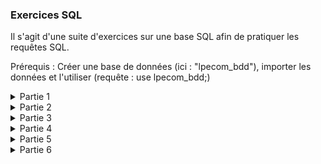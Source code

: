 ### Exercices SQL
Il s'agit d'une suite d'exercices sur une base SQL afin de pratiquer les requêtes SQL.

Prérequis : Créer une base de données (ici : "lpecom_bdd"), importer les données et l'utiliser (requête : use lpecom_bdd;)

<details>
  <summary>
    Partie 1
  </summary>
  
## Exercice 1
_Quelle requête utiliser pour afficher l'ensemble des enregistrements de la table lpecom_livres ?_

- Requêtes à saisir :

```
select * from lpecom_livres;
```

- Resultat :

| id_livre | titre                        | isbn_10    | auteur                  | prix |
|----------|------------------------------|------------|-------------------------|------|
|        1 | Forteresse digitale          | 2709626306 | Dan Brown               | 20.5 |
|        2 | La jeune fille et la nuit     | 2253237620 | Guillaume Musso         | 21.9 |
|        3 | T'choupi se brosse les dents | 2092589547 | Thierry Courtin         |  5.7 |
|        4 | La Dernière Chasse           | 2226439412 | Jean-Christophe Grangé  | 22.9 |
|        5 | Le Signal                    | 2226319484 | Maxime Chattam          | 23.9 |

<br>



## Exercice 2
_Quelle requête utiliser pour sélectionner uniquement les livres qui ont un prix strictement supérieur à
20 dans la table lpecom_livres ?_

- Requêtes à saisir :
```
select * from lpecom_livres
where prix > 20;
```

- Resultat :

| id_livre | titre                      | isbn_10    | auteur                  | prix |
|----------|----------------------------|------------|-------------------------|------|
|        1 | Forteresse digitale        | 2709626306 | Dan Brown               | 20.5 |
|        2 | La jeune fille et la nuit   | 2253237620 | Guillaume Musso         | 21.9 |
|        4 | La Dernière Chasse         | 2226439412 | Jean-Christophe Grangé  | 22.9 |
|        5 | Le Signal                  | 2226319484 | Maxime Chattam          | 23.9 |


<br>

## Exercice 3
_Quelle requête utiliser pour trier les enregistrements de la table lpecom_livres du prix le plus élevé
au prix le plus bas ?_

- Requête à saisir :
```
select * from lpecom_livres
order by prix desc;
```

- Resultat :

| id_livre | titre                        | isbn_10    | auteur                  | prix |
|----------|------------------------------|------------|-------------------------|------|
|        5 | Le Signal                    | 2226319484 | Maxime Chattam          | 23.9 |
|        4 | La Dernière Chasse           | 2226439412 | Jean-Christophe Grangé  | 22.9 |
|        2 | La jeune fille et la nuit     | 2253237620 | Guillaume Musso         | 21.9 |
|        1 | Forteresse digitale          | 2709626306 | Dan Brown               | 20.5 |
|        3 | T'choupi se brosse les dents | 2092589547 | Thierry Courtin         |  5.7 |

<br>

## Exercice 4
_Quelle requête utiliser pour récupérer le prix du livre le plus élevé de la table lpecom_livres ?_

- Requête à saisir :
```
select max(prix) from lpecom_livres;
```

- Resultat :

| max(prix) |
|-----------|
|      23.9 |

<br>

## Exercice 5
_Quelle requête utiliser pour récupérer les livres de la table lpecom_livres qui ont un prix compris
entre 20 et 22 ?_

- Requête à saisir :
```
select * from lpecom_livres
where prix between 20 and 22;
```

- Resultat :

| id_livre | titre                      | isbn_10    | auteur          | prix |
|----------|----------------------------|------------|-----------------|------|
|        1 | Forteresse digitale        | 2709626306 | Dan Brown       | 20.5 |
|        2 | La jeune fille et la nuit   | 2253237620 | Guillaume Musso | 21.9 |


<br>

## Exercice 6
_Quelle requête utiliser pour récupérer tous les livres de la table lpecom_livres à l'exception de celui
portant la valeur pour la colonne isbn_10 : 2092589547 ?_

- Requête à saisir :
```
select * from lpecom_livres
where not isbn_10 = 2092589547;
```

- Resultat :

| id_livre | titre                      | isbn_10    | auteur                  | prix |
|----------|----------------------------|------------|-------------------------|------|
|        1 | Forteresse digitale        | 2709626306 | Dan Brown               | 20.5 |
|        2 | La jeune fille et la nuit   | 2253237620 | Guillaume Musso         | 21.9 |
|        4 | La Dernière Chasse         | 2226439412 | Jean-Christophe Grangé  | 22.9 |
|        5 | Le Signal                  | 2226319484 | Maxime Chattam          | 23.9 |

<br>

## Exercice 7
_Quelle requête utiliser pour récupérer le prix du livre le moins élevé de la table lpecom_livres en
renommant la colonne dans les résultats par minus ?_

- Requête à saisir :
```
select min(prix) as minus from lpecom_livres;
```

- Resultat :

| minus |
|-------|
|   5.7 |

<br>

## Exercice 8
_Quelle requête utiliser pour sélectionner uniquement les 3 premiers résultats sans le tout premier de
la table lpecom_livres ?_

- Requête à saisir :
```
select * from lpecom_livres limit 3 offset 1;
```

- Resultat :

| id_livre | titre                        | isbn_10    | auteur                  | prix |
|----------|------------------------------|------------|-------------------------|------|
|        2 | La jeune fille et la nuit     | 2253237620 | Guillaume Musso         | 21.9 |
|        3 | T'choupi se brosse les dents | 2092589547 | Thierry Courtin         |  5.7 |
|        4 | La Dernière Chasse           | 2226439412 | Jean-Christophe Grangé  | 22.9 |

<br>
</details>

<details>
<summary>
  Partie 2
</summary>

## Exercice 1
_Quelle requête utiliser pour afficher l'id des étudiants qui ont participé à au moins un examen ?_

- Requête à saisir :
```
select distinct id_etudiant from lpecom_examens;
```

- Resultat :

| id_etudiant |
|-------------|
|          30 |
|          33 |
|          34 |
|          31 |
|          32 |
|          36 |

<br>

## Exercice 2
_Quelle requête utiliser pour compter le nombre d'étudiants qui ont participé à au moins un examen ?_

- Requête à saisir :
```
select count(distinct id_etudiant) from lpecom_examens;
```

- Resultat :

| count(distinct id_etudiant) |
|-----------------------------|
|                           6 |

<br>

## Exercice 3
_Quelle requête utiliser pour calculer la moyenne de l'examen portant l'id : 45 ?_

- Requête à saisir :
```
select avg(note) from lpecom_examens
where id_examen = 45;
```

- Resultat :

| avg(note) |
|-----------|
|     12.25 |

<br>

## Exercice 4
_Quelle requête utiliser pour récupérer la meilleure note de l'examen portant l'id : 87 ?_

- Requête à saisir :
```
select max(note) from lpecom_examens
where id_examen = 87;
```

- Resultat :

| max(note) |
|-----------|
|        14 |

<br>

## Exercice 5
_Quelle requête utiliser pour afficher l'id des étudiants qui ont eu plus de 11 à l'examen 45 ou plus de
12 à l'examen 87 ?_

- Requête à saisir :
```
select id_etudiant from lpecom_examens
where id_examen = 45 and note > 11
or (id_examen = 87 and note > 12);
```

- Resultat :

| id_etudiant |
|-------------|
|          33 |
|          31 |
|          31 |
|          36 |
|          34 |

<br>

## Exercice 6
_Quelle requête utiliser pour afficher tous les enregistrements de la table lpecom_examens avec en
plus, si c'est possible, le prénom et le nom de l'étudiant ?_

- Requête à saisir :
```
select lpecom_examens.id, lpecom_examens.id_examen, lpecom_examens.id_etudiant, lpecom_examens.matiere, lpecom_examens.note,
lpecom_etudiants.prenom, lpecom_etudiants.nom from lpecom_examens
left join lpecom_etudiants on lpecom_examens.id_etudiant = lpecom_etudiants.id_etudiant;
```

- Resultat :

| id  | id_examen | id_etudiant | matiere             | note | prenom   | nom      |
|-----|-----------|-------------|---------------------|------|----------|----------|
| 788 |        45 |          30 | Histoire-Geographie | 10.5 | Joseph   | Biblo    |
| 789 |        87 |          33 | Mathématiques       |   14 | Ted      | Bundy    |
| 790 |        87 |          34 | Mathématiques       |    4 | Caroline | Martinez |
| 791 |        45 |          31 | Histoire-Geographie | 15.5 | Paul     | Bismuth  |
| 792 |        45 |          32 | Histoire-Geographie |    8 | Jean     | Michel   |
| 793 |        87 |          31 | Mathématiques       |   14 | Paul     | Bismuth  |
| 794 |        45 |          33 | Histoire-Geographie |  9.5 | Ted      | Bundy    |
| 795 |        45 |          36 | Histoire-Geographie |   13 | NULL     | NULL     |
| 796 |        45 |          34 | Histoire-Geographie |   17 | Caroline | Martinez |
| 797 |        87 |          30 | Mathématiques       |  7.5 | Joseph   | Biblo    |


<br>

## Exercice 7
_Quelle requête utiliser pour afficher les enregistrements de la table lpecom_examens avec le
prénom et le nom de l'étudiant, uniquement quand les étudiants sont présents dans la table
lpecom_etudiants ?_

- Requête à saisir :

```
select lpecom_examens.id, lpecom_examens.id_examen, lpecom_examens.id_etudiant, lpecom_examens.matiere, lpecom_examens.note,
lpecom_etudiants.prenom, lpecom_etudiants.nom from lpecom_examens
inner join lpecom_etudiants on lpecom_examens.id_etudiant = lpecom_etudiants.id_etudiant;
```

- Resultat :


| id  | id_examen | id_etudiant | matiere             | note | prenom   | nom      |
|-----|-----------|-------------|---------------------|------|----------|----------|
| 788 |        45 |          30 | Histoire-Geographie | 10.5 | Joseph   | Biblo    |
| 789 |        87 |          33 | Mathématiques       |   14 | Ted      | Bundy    |
| 790 |        87 |          34 | Mathématiques       |    4 | Caroline | Martinez |
| 791 |        45 |          31 | Histoire-Geographie | 15.5 | Paul     | Bismuth  |
| 792 |        45 |          32 | Histoire-Geographie |    8 | Jean     | Michel   |
| 793 |        87 |          31 | Mathématiques       |   14 | Paul     | Bismuth  |
| 794 |        45 |          33 | Histoire-Geographie |  9.5 | Ted      | Bundy    |
| 796 |        45 |          34 | Histoire-Geographie |   17 | Caroline | Martinez |
| 797 |        87 |          30 | Mathématiques       |  7.5 | Joseph   | Biblo    |

<br>

## Exercice 8
_Quelle requête utiliser pour afficher uniquement le nom et le prénom de l'étudiant avec l'id : 30 avec
la moyenne de ses deux examens dans une colonne moyenne ?_

- Requête à saisir :
```
select lpecom_etudiants.nom, lpecom_etudiants.prenom, avg(lpecom_examens.note) as moyenne from lpecom_etudiants
inner join lpecom_examens on lpecom_etudiants.id_etudiant = lpecom_examens.id_etudiant
where lpecom_etudiants.id_etudiant = 30;
```

- Resultat :

| nom   | prenom | moyenne |
|-------|--------|---------|
| Biblo | Joseph |       9 |

<br>

## Exercice 9
_Quelle requête utiliser pour afficher les 3 meilleurs examens, du meilleur au moins bon, avec le
prénom et le nom de l'étudiant associé ?_

- Requête à saisir :
```
select lpecom_examens.id, lpecom_examens.id_examen, lpecom_examens.id_etudiant, lpecom_examens.matiere, lpecom_examens.note,
lpecom_etudiants.prenom, lpecom_etudiants.nom from lpecom_examens
inner join lpecom_etudiants on lpecom_examens.id_etudiant = lpecom_etudiants.id_etudiant
order by lpecom_examens.note desc
limit 3;
```

- Resultat :

| id  | id_examen | id_etudiant | matiere             | note | prenom   | nom      |
|-----|-----------|-------------|---------------------|------|----------|----------|
| 796 |        45 |          34 | Histoire-Geographie |   17 | Caroline | Martinez |
| 791 |        45 |          31 | Histoire-Geographie | 15.5 | Paul     | Bismuth  |
| 793 |        87 |          31 | Mathématiques       |   14 | Paul     | Bismuth  |

<br>
</details>

<details>
  <summary>
  Partie 3
  </summary>
  


## Exercice 1
_Quel est le résultat de la requête ci-dessous ?_

```
SELECT id, prenom, nom
FROM lpecom_realisateurs
WHERE nation = "us"
AND sexe = 1;
```

Cette requête affiche l'id, le prénom et le nom des réalisatrices originaires des US.

- Resultat :

| id | prenom | nom     |
|----|--------|---------|
| 47 | Patty  | Jenkins |

<br>

## Exercice 2
_Quel est le résultat de la requête ci-dessous ?_

```
SELECT *
FROM lpecom_realisateurs
WHERE sexe = "0"
ORDER BY nom DESC
LIMIT 1;
```

Cette requête affiche toutes les données des réalisateurs masculins rangés par ordre anti-alphabetique en ne prenant que la première valeur (soit le premier nom dans l'ordre anti-alphabetique)

- Resultat :


| id | nom   | prenom | sexe | nation |
|----|-------|--------|------|--------|
| 16 | Scott | Ridley |    0 | uk     |

<br>

## Exercice 3
_Quel est le résultat de la requête ci-dessous ?_

```
SELECT f.id, f.nom AS film, r.prenom, r.nom
FROM lpecom_films f
INNER JOIN lpecom_realisateurs r ON f.id_realisateur = r.id
ORDER BY f.id ASC;
```

Cette requête affiche l'id et le nom du film, ainsi que le nom et le prénom du réalisateur, rangés par ordre croissant par rapport à l'id, s'il a un réalisateur renseigné.

- Resultat :

| id  | film                | prenom | nom       |
|-----|---------------------|--------|-----------|
| 121 | Requiem for a Dream | Darren | Aronofsky |
| 546 | Gladiator           | Ridley | Scott     |
| 775 | Blade Runner        | Ridley | Scott     |
| 984 | Seul sur Mars       | Ridley | Scott     |
| 986 | Black Swan          | Darren | Aronofsky |
| 987 | Wonder Woman        | Patty  | Jenkins   |

<br>

## Exercice 4
_Quel est le résultat de la requête ci-dessous ?_

```
SELECT f.id, f.nom AS film, r.prenom, r.nom
FROM lpecom_films f
LEFT JOIN lpecom_realisateurs r ON f.id_realisateur = r.id
ORDER BY f.id ASC;
```

Cette requête affiche l'id et le nom du film, ainsi que le nom et le prénom du réalisateur, rangés par ordre croissant par rapport à l'id, même s'il n'y a pas de réalisateur renseigné.

- Resultat :

| id  | film                | prenom | nom       |
|-----|---------------------|--------|-----------|
| 121 | Requiem for a Dream | Darren | Aronofsky |
| 546 | Gladiator           | Ridley | Scott     |
| 666 | Fight Club          | NULL   | NULL      |
| 775 | Blade Runner        | Ridley | Scott     |
| 984 | Seul sur Mars       | Ridley | Scott     |
| 986 | Black Swan          | Darren | Aronofsky |
| 987 | Wonder Woman        | Patty  | Jenkins   |
| 988 | The Tomorrow Man    | NULL   | NULL      |

<br>

## Exercice 5
_Quel est le résultat de la requête ci-dessous ?_

```
SELECT f.id, f.nom, fn.note
FROM lpecom_films f
LEFT JOIN lpecom_films_notes fn ON f.id = fn.id_film
ORDER BY f.id ASC;
```

Cette requête affiche l'id, le nom, et la note des films, rangés par ordre croissant d'id, même si le film ne possède pas de note.

- Resultat :

| id  | nom                 | note |
|-----|---------------------|------|
| 121 | Requiem for a Dream |    1 |
| 546 | Gladiator           |  4.5 |
| 546 | Gladiator           |  2.5 |
| 666 | Fight Club          |  4.2 |
| 775 | Blade Runner        |    5 |
| 984 | Seul sur Mars       |  3.5 |
| 986 | Black Swan          |  4.3 |
| 986 | Black Swan          |    3 |
| 987 | Wonder Woman        |  3.1 |
| 988 | The Tomorrow Man    | NULL |

<br>

## Exercice 6
_Quel est le résultat de la requête ci-dessous ?_

```
SELECT f.nom, r.prenom AS realisateur_prenom, r.nom AS realisateur_nom, AVG(fn.note) AS
moyenne_note
FROM lpecom_films f
INNER JOIN lpecom_realisateurs r ON f.id_realisateur = r.id
INNER JOIN lpecom_films_notes fn ON f.id = fn.id_film
WHERE f.id = 546;
```

Cette requête affiche le nom des film, les nom et prénom du réalisateur, et la note moyenne du film dont l'id = 546.

- Resultat :

| nom       | realisateur_prenom | realisateur_nom | ASmoyenne_note |
|-----------|--------------------|-----------------|----------------|
| Gladiator | Ridley             | Scott           |            3.5 |

<br>

## Exercice 7
_Quel est le résultat de la requête ci-dessous ?_

```
SELECT r.nation, AVG(fn.note) AS moyenne_note
FROM lpecom_films f
INNER JOIN lpecom_realisateurs r ON f.id_realisateur = r.id
INNER JOIN lpecom_films_notes fn ON f.id = fn.id_film
WHERE r.nation = 'us';
```

Cette requête affiche la nationnalité des réalisateurs et la moyenne des notes des films issus de réalisateurs d'origine US.

- Resultat :

| nation | moyenne_note      |
|--------|-------------------|
| us     | 2.850000023841858 |

<br>

## Exercice 8
_Quel est le résultat de la requête ci-dessous ?_

```
SELECT r.nation, MAX(fn.note) AS max_note
FROM lpecom_films f
INNER JOIN lpecom_realisateurs r ON f.id_realisateur = r.id
INNER JOIN lpecom_films_notes fn ON f.id = fn.id_film
WHERE r.nation = 'uk';
```

Cette requête affiche la nationnalité et la note maximale des films issus de réalisateur originaire du Royaume-Unis.

| nation | max_note |
|--------|----------|
| uk     |        5 |

<br>

</details>

<details>
  <summary>
    Partie 4
  </summary>

## Exercice 1
_Quelle requête utiliser pour retrouver la ville qui possède les coordonnées GPS suivantes :
48.66913724637683, 1.87586057971015 ?_

- Requête à saisir :

```
select name from lpecom_cities where gps_lat = 48.66913724637683 and gps_lng = 1.87586057971015;
```

- Resultat :

| name                        |
|-----------------------------|
| Vieille-Eglise-en-Yvelines  |

<br>

## Exercice 2
_Sans jointure, quelle requête utiliser pour calculer le nombre de villes que compte le département de
l'Essonne ?_

- Requête à saisir :

```
select count(distinct name) from lpecom_cities where department_code = 91;
```

- Resultat :

| count(name) |
|-------------|
|         196 |

<br>

## Exercice 3
_Sans jointure, quelle requête utiliser pour calculer le nombre de villes en Île-de-France se terminant
par '-le-Roi' ?_

- Requête à saisir :

```
select count(distinct name) from lpecom_cities where department_code in (75, 77, 78, 91, 92, 93, 94, 95) and name like '%-le-Roi';
```

- Resultat :

| count(distinct name) |
|----------------------|
|                   11 |

<br>

## Exercice 4
_Combien de villes possèdent le code postal (zip_code) 77320 ? Renommez la colonne de résultat
n_cities._

- Requête à saisir :

```
select count(distinct name) as n_cities from lpecom_cities where zip_code = 77320;
```

- Resultat :

| n_cities |
|----------|
|       22 |

<br>

## Exercice 5
_Sans jointure, quelle requête utiliser pour calculer le nombre de villes commençant par 'Saint-' en
Seine-et-Marne ?_

- Requête à saisir :

```
select count(distinct name) from lpecom_cities where department_code = 77 and name like 'Saint-%';
```

- Resultat :

| count(distinct name) |
|----------------------|
|                   36 |

<br>

## Exercice 6
_Quelles villes possèdent un code postal (zip_code) compris entre 77210 et 77810 ?_

- Requête à saisir :

```
select name from lpecom_cities where zip_code between 77210 and 77810;
```

- Resultat :

| name                        |
|-----------------------------|
| Achères-la-Forêt            |
| Amponville                  |
| Andrezel                    |
|...|
| Voulangis                   |
| Voulton                     |
| Yèbles                      |

La requête affiche 317 lignes de resultat, le tableau a donc été tronqué ici.

<br>

## Exercice 7
_Sans jointure, quelles sont les deux villes de Seine-et-Marne à avoir le code postal (zip_code) le
plus grand ?_

- Requête à saisir :

```
select name, zip_code from lpecom_cities where department_code = 77 order by zip_code desc  limit 2;
```

- Resultat :

| name             | zip_code |
|------------------|----------|
| Mauregard        | 77990    |
| Le Mesnil-Amelot | 77990    |

<br>

## Exercice 8
_Quel est le code postal (zip_code) le plus grand de la table lpecom_cities ?_

- Requête à saisir :

```
select max(zip_code) from lpecom_cities;
```

- Resultat :
- 
| max(zip_code) |
|---------------|
| 95880         |

<br>

## Exercice 9
_Avec un seul WHERE et aucun OR, quelle est la requête permettant d'afficher les départements des
régions ayant le code suivant : 75, 27, 53, 84 et 93 ? Le résultat doit afficher le nom du département
ainsi que le nom et le slug de la région associée._

- Requête à saisir :

```
select d.name as Departement, r.name as Region, r.slug from lpecom_departments d
inner join lpecom_regions r on d.region_code = r.code where r.code in (75, 27, 53, 84, 93);
```

- Resultat :

| Departement             | Region                      | slug                      |
|-------------------------|-----------------------------|---------------------------|
| Côte-d'Or               | Bourgogne-Franche-Comté     | bourgogne franche comte   |
| Doubs                   | Bourgogne-Franche-Comté     | bourgogne franche comte   |
| Jura                    | Bourgogne-Franche-Comté     | bourgogne franche comte   |
| Nièvre                  | Bourgogne-Franche-Comté     | bourgogne franche comte   |
| Haute-Saône             | Bourgogne-Franche-Comté     | bourgogne franche comte   |
| Saône-et-Loire          | Bourgogne-Franche-Comté     | bourgogne franche comte   |
| Yonne                   | Bourgogne-Franche-Comté     | bourgogne franche comte   |
| Territoire de Belfort   | Bourgogne-Franche-Comté     | bourgogne franche comte   |
| Côtes-d'Armor           | Bretagne                    | bretagne                  |
| Finistère               | Bretagne                    | bretagne                  |
| Ille-et-Vilaine         | Bretagne                    | bretagne                  |
| Morbihan                | Bretagne                    | bretagne                  |
| Charente                | Nouvelle-Aquitaine          | nouvelle aquitaine        |
| Charente-Maritime       | Nouvelle-Aquitaine          | nouvelle aquitaine        |
| Corrèze                 | Nouvelle-Aquitaine          | nouvelle aquitaine        |
| Creuse                  | Nouvelle-Aquitaine          | nouvelle aquitaine        |
| Dordogne                | Nouvelle-Aquitaine          | nouvelle aquitaine        |
| Gironde                 | Nouvelle-Aquitaine          | nouvelle aquitaine        |
| Landes                  | Nouvelle-Aquitaine          | nouvelle aquitaine        |
| Lot-et-Garonne          | Nouvelle-Aquitaine          | nouvelle aquitaine        |
| Pyrénées-Atlantiques    | Nouvelle-Aquitaine          | nouvelle aquitaine        |
| Deux-Sèvres             | Nouvelle-Aquitaine          | nouvelle aquitaine        |
| Vienne                  | Nouvelle-Aquitaine          | nouvelle aquitaine        |
| Haute-Vienne            | Nouvelle-Aquitaine          | nouvelle aquitaine        |
| Ain                     | Auvergne-Rhône-Alpes        | auvergne rhone alpes      |
| Allier                  | Auvergne-Rhône-Alpes        | auvergne rhone alpes      |
| Ardèche                 | Auvergne-Rhône-Alpes        | auvergne rhone alpes      |
| Cantal                  | Auvergne-Rhône-Alpes        | auvergne rhone alpes      |
| Drôme                   | Auvergne-Rhône-Alpes        | auvergne rhone alpes      |
| Isère                   | Auvergne-Rhône-Alpes        | auvergne rhone alpes      |
| Loire                   | Auvergne-Rhône-Alpes        | auvergne rhone alpes      |
| Haute-Loire             | Auvergne-Rhône-Alpes        | auvergne rhone alpes      |
| Puy-de-Dôme             | Auvergne-Rhône-Alpes        | auvergne rhone alpes      |
| Rhône                   | Auvergne-Rhône-Alpes        | auvergne rhone alpes      |
| Savoie                  | Auvergne-Rhône-Alpes        | auvergne rhone alpes      |
| Haute-Savoie            | Auvergne-Rhône-Alpes        | auvergne rhone alpes      |
| Alpes-de-Haute-Provence | Provence-Alpes-Côte d'Azur  | provence alpes cote dazur |
| Hautes-Alpes            | Provence-Alpes-Côte d'Azur  | provence alpes cote dazur |
| Alpes-Maritimes         | Provence-Alpes-Côte d'Azur  | provence alpes cote dazur |
| Bouches-du-Rhône        | Provence-Alpes-Côte d'Azur  | provence alpes cote dazur |
| Var                     | Provence-Alpes-Côte d'Azur  | provence alpes cote dazur |
| Vaucluse                | Provence-Alpes-Côte d'Azur  | provence alpes cote dazur |

<br>

## Exercice 10
_Quelle requête utiliser pour obtenir en résultat, les noms de la région, du département et de chaque
ville du département ayant pour code 77 ?_

- Requête à saisir :

```
select r.name as Region, d.name as Departement, c.name as Ville from lpecom_cities c
inner join lpecom_departments d on d.code = c.department_code
inner join lpecom_regions r on r.code = d.region_code
where d.code = 77;
```

- Resultat :

| Region         | Departement    | Ville                       |
|----------------|----------------|-----------------------------|
| Ile-de-France  | Seine-et-Marne | Achères-la-Forêt            |
| Ile-de-France  | Seine-et-Marne | Amillis                     |
| Ile-de-France  | Seine-et-Marne | Amponville                  |
| Ile-de-France  | Seine-et-Marne | Andrezel                    |
| Ile-de-France  | Seine-et-Marne | Annet-sur-Marne             |
| Ile-de-France  | Seine-et-Marne | Arbonne-la-Forêt            |
| Ile-de-France  | Seine-et-Marne | Argentières                 |
| ...|
| Ile-de-France  | Seine-et-Marne | Voulx                       |
| Ile-de-France  | Seine-et-Marne | Vulaines-lès-Provins        |
| Ile-de-France  | Seine-et-Marne | Vulaines-sur-Seine          |
| Ile-de-France  | Seine-et-Marne | Yèbles                      |

La requête affiche 510 lignes de resultat, le tableau a donc été tronqué ici.

<br>

</details>

<details>
  <summary>
    Partie 5
  </summary>


## Exercice 1
_Quelle requête utiliser pour afficher toutes les données de vaccination uniquement pour le 1er avril
2021 ?_

- Requête à saisir :

```
select * from lpecom_covid where jour = '2021-04-01';
```

- Resultat :

| id   | id_region | jour       | n_dose1 | n_dose2 | n_cum_dose1 | n_cum_dose2 | couv_dose1 | couv_dose2 |
|------|-----------|------------|---------|---------|-------------|-------------|------------|------------|
|   96 | 01        | 2021-04-01 |     425 |     160 |       10200 |        3834 |       2.70 |       1.00 |
|  197 | 02        | 2021-04-01 |     889 |     160 |       14579 |        5088 |       4.10 |       1.40 |
|  298 | 03        | 2021-04-01 |     331 |     267 |        9812 |        4550 |       3.40 |       1.60 |
|  399 | 04        | 2021-04-01 |     676 |     698 |       38033 |       20045 |       4.40 |       2.30 |
|  500 | 06        | 2021-04-01 |     191 |     106 |        9289 |        4304 |       3.30 |       1.50 |
|  601 | 07        | 2021-04-01 |      58 |      30 |         647 |         230 |       6.50 |       2.30 |
|  702 | 08        | 2021-04-01 |      55 |      45 |        1181 |         642 |       3.30 |       1.80 |
|  803 | 11        | 2021-04-01 |   42359 |   19709 |     1398310 |      400046 |      11.40 |       3.30 |
|  904 | 24        | 2021-04-01 |   11786 |    3071 |      328935 |      128834 |      12.90 |       5.00 |
| 1005 | 27        | 2021-04-01 |   13868 |    3758 |      426598 |      154511 |      15.30 |       5.60 |
| 1106 | 28        | 2021-04-01 |   17181 |    5110 |      483475 |      159637 |      14.60 |       4.80 |
| 1207 | 32        | 2021-04-01 |   17501 |   10004 |      819580 |      224681 |      13.70 |       3.80 |
| 1308 | 44        | 2021-04-01 |   22720 |    8593 |      791990 |      270775 |      14.40 |       4.90 |
| 1409 | 52        | 2021-04-01 |   18219 |    3305 |      465913 |      163045 |      12.30 |       4.30 |
| 1510 | 53        | 2021-04-01 |   17518 |    3965 |      478127 |      171912 |      14.30 |       5.10 |
| 1611 | 75        | 2021-04-01 |   33921 |    6380 |      899615 |      313916 |      15.00 |       5.20 |
| 1712 | 76        | 2021-04-01 |   32981 |    5157 |      823665 |      296753 |      13.90 |       5.00 |
| 1813 | 84        | 2021-04-01 |   35047 |    9568 |     1045812 |      348968 |      13.00 |       4.30 |
| 1914 | 93        | 2021-04-01 |   27929 |    7182 |      762341 |      253866 |      15.10 |       5.00 |
| 2015 | 94        | 2021-04-01 |    1593 |     650 |       61435 |       22805 |      17.80 |       6.60 |

<br>

## Exercice 2
_Quelle requête utiliser pour afficher toutes les données de vaccination uniquement pour le 1er avril
2021 avec le nom de la région concernée ?_

- Requête à saisir :

```
select c.*, r.name from lpecom_covid c left join lpecom_regions r on r.code = c.id_region where jour = '2021-04-01';
```

- Resultat :

| id   | id_region | jour       | n_dose1 | n_dose2 | n_cum_dose1 | n_cum_dose2 | couv_dose1 | couv_dose2 | name                        |
|------|-----------|------------|---------|---------|-------------|-------------|------------|------------|-----------------------------|
|   96 | 01        | 2021-04-01 |     425 |     160 |       10200 |        3834 |       2.70 |       1.00 | Guadeloupe                  |
|  197 | 02        | 2021-04-01 |     889 |     160 |       14579 |        5088 |       4.10 |       1.40 | Martinique                  |
|  298 | 03        | 2021-04-01 |     331 |     267 |        9812 |        4550 |       3.40 |       1.60 | Guyane                      |
|  399 | 04        | 2021-04-01 |     676 |     698 |       38033 |       20045 |       4.40 |       2.30 | La Réunion                  |
|  500 | 06        | 2021-04-01 |     191 |     106 |        9289 |        4304 |       3.30 |       1.50 | Mayotte                     |
|  601 | 07        | 2021-04-01 |      58 |      30 |         647 |         230 |       6.50 |       2.30 | NULL                        |
|  702 | 08        | 2021-04-01 |      55 |      45 |        1181 |         642 |       3.30 |       1.80 | NULL                        |
|  803 | 11        | 2021-04-01 |   42359 |   19709 |     1398310 |      400046 |      11.40 |       3.30 | Île-de-France               |
|  904 | 24        | 2021-04-01 |   11786 |    3071 |      328935 |      128834 |      12.90 |       5.00 | Centre-Val de Loire         |
| 1005 | 27        | 2021-04-01 |   13868 |    3758 |      426598 |      154511 |      15.30 |       5.60 | Bourgogne-Franche-Comté     |
| 1106 | 28        | 2021-04-01 |   17181 |    5110 |      483475 |      159637 |      14.60 |       4.80 | Normandie                   |
| 1207 | 32        | 2021-04-01 |   17501 |   10004 |      819580 |      224681 |      13.70 |       3.80 | Hauts-de-France             |
| 1308 | 44        | 2021-04-01 |   22720 |    8593 |      791990 |      270775 |      14.40 |       4.90 | Grand Est                   |
| 1409 | 52        | 2021-04-01 |   18219 |    3305 |      465913 |      163045 |      12.30 |       4.30 | Pays de la Loire            |
| 1510 | 53        | 2021-04-01 |   17518 |    3965 |      478127 |      171912 |      14.30 |       5.10 | Bretagne                    |
| 1611 | 75        | 2021-04-01 |   33921 |    6380 |      899615 |      313916 |      15.00 |       5.20 | Nouvelle-Aquitaine          |
| 1712 | 76        | 2021-04-01 |   32981 |    5157 |      823665 |      296753 |      13.90 |       5.00 | Occitanie                   |
| 1813 | 84        | 2021-04-01 |   35047 |    9568 |     1045812 |      348968 |      13.00 |       4.30 | Auvergne-Rhône-Alpes        |
| 1914 | 93        | 2021-04-01 |   27929 |    7182 |      762341 |      253866 |      15.10 |       5.00 | Provence-Alpes-Côte d'Azur  |
| 2015 | 94        | 2021-04-01 |    1593 |     650 |       61435 |       22805 |      17.80 |       6.60 | Corse                       |

<br>

## Exercice 3
_Quelle requête utiliser pour afficher le nombre au cumulé de vaccination première dose toutes
régions en 2020 ? Proposez également une solution pour les vaccination deuxième dose._

- Requête à saisir :

```
select sum(n_cum_dose1), sum(n_cum_dose2) from lpecom_covid where jour = '2020-12-31';
```

- Resultat :

| sum(n_cum_dose1) | sum(n_cum_dose2) |
|------------------|------------------|
|              374 |                0 |

<br>

## Exercice 4
_Quelle requête SQL utiliser pour afficher le nombre au cumulé de vaccination première dose pour la
région avec le code 93 uniquement pour le mois de mars 2021 ?_

- Requête à saisir :

```
select sum(n_dose1) from lpecom_covid where id_region = 93 and (jour like '2021-03-%');
```

- Resultat :

| sum(n_dose1) |
|--------------|
|       485530 |

<br>

## Exercice 5
_Quelle requête utiliser pour afficher le nombre au cumulé de vaccination deuxième dose pour la
région avec le code 11 uniquement pour le mois de mars 2021 ?_

- Requête à saisir :

```
select sum(n_dose2) from lpecom_covid where id_region = 11 and (jour like '2021-03-%');
```

- Resultat :

| sum(n_dose2) |
|--------------|
|       149931 |

<br>

## Exercice 6
_Quelle requête SQL utiliser pour afficher le record de vaccination première dose en une seule
journée ?
Avec une deuxième requête, afficher les informations de la région concernée, dont son nom, ainsi
que le jour du record._

- Requêtes à saisir :

```
select max(n_dose1) from lpecom_covid;

select r.*, c.jour from lpecom_regions r inner join lpecom_covid c on c.id_region = r.code where c.n_dose1 = 56661;
```

- Resultats :

| max(n_dose1) |
|--------------|
|        56661 |

| id | code | name           | slug          | jour       |
|----|------|----------------|---------------|------------|
|  6 | 11   | Île-de-France  | ile de france | 2021-03-26 |

<br>

## Exercice 7
_Quelle requête utiliser pour afficher le record de vaccination deuxième dose en une seule journée ?
Avec une deuxième requête, afficher les informations de la région concernée, dont son nom, ainsi
que le jour du record._

- Requêtes à saisir :

```
select max(n_dose2) from lpecom_covid;

select r.*, c.jour from lpecom_regions r inner join lpecom_covid c on c.id_region = r.code where c.n_dose2 = 21524;
```

- Resultats :

| max(n_dose2) |
|--------------|
|        21524 |

| id | code | name           | slug          | jour       |
|----|------|----------------|---------------|------------|
|  6 | 11   | Île-de-France  | ile de france | 2021-04-02 |

<br>

## Exercice 8
_Quelles requêtes permettent de connaitre quelle région possède la plus grande couverture de
vaccination avec une dose et deux doses ?
Vous aurez besoin de 4 requêtes pour répondre aux deux questions. Vous aurez besoin du résultat
de la première requête pour la deuxième._

- Requêtes à saisir :

Pour la première dose :
```
select max(couv_dose1) from lpecom_covid;

select r.name from lpecom_regions r inner join lpecom_covid c on c.id_region = r.code where c.couv_dose1 = 19.70;
```

Pour la seconde dose :

```
select max(couv_dose2) from lpecom_covid;

select r.name from lpecom_regions r inner join lpecom_covid c on c.id_region = r.code where c.couv_dose2 = 8.00;
```

- Resultats :

Pour la première dose :

| max(couv_dose1) |
|-----------------|
|           19.70 |

| name  |
|-------|
| Corse |

Pour la seconde dose :

| max(couv_dose2) |
|-----------------|
|            8.00 |

| name  |
|-------|
| Corse |

<br>

## Exercice 9
_Quelle requête utiliser pour afficher le nom de la région qui a le plus faible taux de couverture de
vaccination avec une dose ?
Vous aurez besoin de 2 requêtes pour répondre à la question._

- Requêtes à saisir :

```
select min(couv_dose1) from lpecom_covid where jour='2021-04-06';

select r.name from lpecom_regions r inner join lpecom_covid c on r.code = c.id_region where c.jour = '2021-04-06' and c.couv_dose1 = 2.80;
```

- Resultats :

| min(couv_dose1) |
|-----------------|
|            2.80 |

| name       |
|------------|
| Guadeloupe |

<br>

## Exercice 10
_Quelle requête utiliser pour calculer la couverture moyenne entre les différentes régions à la date la
plus récente, pour les vaccinations une et deux doses ?
Vous renommez les colonnes de résultats : couverture_dose1_avg et couverture_dose2_avg_

- Requête à saisir :

```
select avg(couv_dose1) as couverture_dose1_avg, avg(couv_dose2) as couverture_dose2_avg from lpecom_covid where jour='2021-04-06';
```

- Resultat :

| couverture_dose1_avg | couverture_dose2_avg |
|----------------------|----------------------|
|            11.425000 |             4.115000 |

<br>

## Exercice 11
_Quelle requête utiliser pour afficher les données de vaccination des régions (avec leur nom) qui
possèdent une couveture vaccinale supérieure à 15 %
pour la première dose et supérieure à 5 % pour la deuxième dose ?_

- Requête à saisir :

```
select c.*, r.name from lpecom_covid c inner join lpecom_regions r on c.id_region = r.code where c.couv_dose1 > 15 and (c.couv_dose2 > 5) and (c.jour = '2021-04-06');
```

- Resultat :

| id   | id_region | jour       | n_dose1 | n_dose2 | n_cum_dose1 | n_cum_dose2 | couv_dose1 | couv_dose2 | name                        |
|------|-----------|------------|---------|---------|-------------|-------------|------------|------------|-----------------------------|
| 1010 | 27        | 2021-04-06 |    8750 |    5673 |      452564 |      164656 |      16.30 |       5.90 | Bourgogne-Franche-Comté     |
| 1111 | 28        | 2021-04-06 |    9709 |    7044 |      521581 |      177864 |      15.80 |       5.40 | Normandie                   |
| 1313 | 44        | 2021-04-06 |   11863 |    9593 |      836877 |      294393 |      15.20 |       5.30 | Grand Est                   |
| 1515 | 53        | 2021-04-06 |   11720 |    5454 |      515527 |      183113 |      15.40 |       5.50 | Bretagne                    |
| 1616 | 75        | 2021-04-06 |   24230 |   10300 |      976357 |      333583 |      16.30 |       5.60 | Nouvelle-Aquitaine          |
| 1717 | 76        | 2021-04-06 |   20502 |    8909 |      893235 |      314350 |      15.10 |       5.30 | Occitanie                   |
| 1919 | 93        | 2021-04-06 |   19503 |    7831 |      823968 |      276597 |      16.30 |       5.50 | Provence-Alpes-Côte d'Azur  |
| 2020 | 94        | 2021-04-06 |    1412 |     873 |       67780 |       27561 |      19.70 |       8.00 | Corse                       |

<br>

</details>

<details>
  <summary>
    Partie 6
  </summary>

## Exercice 1
_Sans jointure, quelle requête SQL utiliser pour afficher toutes les données de vaccination du 14
février 2021 uniquement, pour le département de Seine-et-Marne (77) ?_

- Requête à saisir :

```
select * from lpecom_covid_vaccin where dep_code = 77 and (jour = '2021-02-14');
```

- Resultat :

| id   | dep_code | vaccin | jour       | n_dose1 | n_dose2 | n_cum_dose1 | n_cum_dose2 |
|------|----------|--------|------------|---------|---------|-------------|-------------|
|  354 | 77       |      1 | 2021-02-14 |       4 |      57 |       30268 |       11080 |
|  455 | 77       |      2 | 2021-02-14 |       0 |       0 |          11 |           0 |
|  556 | 77       |      3 | 2021-02-14 |       7 |       0 |         913 |           0 |
| 2576 | 77       |      0 | 2021-02-14 |      11 |      57 |       31192 |       11080 |

<br>

## Exercice 2
_Sans jointure, quelle requête SQL utiliser pour afficher le cumul de toutes les données de
vaccination pour tous les vaccins du 14 février 2021 uniquement, pour les départements de
l'Essonne (91) et de la Seine-et-Marne (77) ?_

```
select * from lpecom_covid_vaccin where jour = '2021-02-14' and (dep_code = 91 or dep_code = 77);
```

- Resultat :

| id   | dep_code | vaccin | jour       | n_dose1 | n_dose2 | n_cum_dose1 | n_cum_dose2 |
|------|----------|--------|------------|---------|---------|-------------|-------------|
|  354 | 77       |      1 | 2021-02-14 |       4 |      57 |       30268 |       11080 |
|  455 | 77       |      2 | 2021-02-14 |       0 |       0 |          11 |           0 |
|  556 | 77       |      3 | 2021-02-14 |       7 |       0 |         913 |           0 |
|  960 | 91       |      1 | 2021-02-14 |       8 |      90 |       32750 |        7808 |
| 1061 | 91       |      2 | 2021-02-14 |       0 |       0 |           0 |           0 |
| 1162 | 91       |      3 | 2021-02-14 |       0 |       0 |         890 |           0 |
| 2576 | 77       |      0 | 2021-02-14 |      11 |      57 |       31192 |       11080 |
| 2778 | 91       |      0 | 2021-02-14 |       8 |      90 |       33640 |        7808 |

<br>

## Exercice 3
_Sans jointure, quelle requête utiliser pour afficher la somme des vaccinations première dose
réalisées uniquement avec le vaccin AstraZeneka pour le mois de février 2021 pour le département
de la Seine-et-Marne (77) ?_

- Requête à saisir :

```
select sum(n_dose1) from lpecom_covid_vaccin where vaccin = 3 and dep_code = 77 and jour like '2021-02-%';
```

- Resultat :

| sum(n_dose1) |
|--------------|
|         3667 |

<br>

## Exercice 4
_Sans jointure, quelle requête utiliser pour afficher la somme des vaccinations deuxième dose
réalisées avec le vaccin AstraZeneka ou Moderna pour le mois de mars 2021 pour le département
de la Seine-et-Marne (77) ?_

- Requête à saisir :

```
select sum(n_dose2) from lpecom_covid_vaccin where vaccin in (2, 3) and dep_code = 77 and jour like '2021-03-%';
```

- Resultat :

| sum(n_dose2) |
|--------------|
|           32 |

<br>

## Exercice 5
_Sans jointure, quelle requête utiliser pour afficher le record de vaccination première dose avec un
type de vaccin en une seule journée ?
Avec une deuxième requête qui exploitera une jointure, afficher toutes les informations possibles
pour cette journée record et sur le type de vaccin._

- Requêtes à saisir :

```
select max(n_dose1) from lpecom_covid_vaccin where not vaccin = 0;

select v.*, t.nom from lpecom_covid_vaccin v inner join lpecom_covid_vaccin_type t on v.vaccin = t.id where v.n_dose1 = 7494;
```

- Resultats :

| max(n_dose1) |
|--------------|
|         7494 |

| id  | dep_code | vaccin | jour       | n_dose1 | n_dose2 | n_cum_dose1 | n_cum_dose2 | nom         |
|-----|----------|--------|------------|---------|---------|-------------|-------------|-------------|
| 279 | 75       |      3 | 2021-03-12 |    7494 |       2 |       62834 |          52 | AstraZeneka |

<br>

## Exercice 6
_Sans jointure, quelle requête utiliser pour afficher le record de vaccination deuxième dose avec un
type de vaccin en une seule journée ?
Avec une deuxième requête qui exploitera deux jointures, afficher toutes les informations possibles
pour cette journée record, sur le type de vaccin et sur le département._

- Requête à saisir :

```
select max(n_dose2) from lpecom_covid_vaccin where not vaccin = 0;

select v.*, t.nom, d.name from lpecom_covid_vaccin v inner join lpecom_covid_vaccin_type t on v.vaccin = t.id
inner join lpecom_departments d on v.dep_code = d.code where v.n_dose1 = 5046;
```

- Resultats :

| max(n_dose2) |
|--------------|
|         5046 |

| id  | dep_code | vaccin | jour       | n_dose1 | n_dose2 | n_cum_dose1 | n_cum_dose2 | nom         | name  |
|-----|----------|--------|------------|---------|---------|-------------|-------------|-------------|-------|
| 279 | 75       |      3 | 2021-03-12 |    7494 |       2 |       62834 |          52 | AstraZeneka | Paris |

<br>

## Exercice 7
_Quelle requête permet de savoir quel département possède le plus grand nombre d'injections
première dose pour le vaccin AstraZeneka ?
Avec une deuxième requête, afficher uniquement les colonnes suivantes : le nom du vaccin ; le jour ; le nom et le code du département ; le nombre cumulé d'injections._

- Requêtes à saisir :

```
select max(c.n_cum_dose1), d.name from lpecom_covid_vaccin c inner join lpecom_departments d on c.dep_code = d.code where c.vaccin = 3;

select v.nom as nomVaccin, c.jour, d.name as nomDep, d.code, c.n_cum_dose1 from lpecom_covid_vaccin c
inner join lpecom_covid_vaccin_type v on c.vaccin = v.id
inner join lpecom_departments d on c.dep_code = d.code
where c.n_cum_dose1 = 122709;
```

- Resultats :

| max(c.n_cum_dose1) | name  |
|--------------------|-------|
|             122709 | Paris |

| nomVaccin   | jour       | nomDep | code | n_cum_dose1 |
|-------------|------------|--------|------|-------------|
| AstraZeneka | 2021-04-06 | Paris  | 75   |      122709 |

<br>

## Exercice 8
_Quelle requête permet de savoir quel département a eu le moins de vaccinations première dose
POEC Java Sophia - septembre 2024 ----- Jaouad Assabbour
Initiation SQL - Exercices VI / Sixième partie
avec le vaccin COMIRNATY Pfizer/BioNTech ?
Avec une deuxième requête, afficher uniquement les colonnes suivantes : le nom du vaccin ; le jour ; le nom et le code du département ; le nombre cumulé d'injections._

- Requête à saisir :

```
select d.name as nomDep, c.n_cum_dose1 from lpecom_departments d
inner join lpecom_covid_vaccin c on d.code = c.dep_code
where c.jour = '2021-04-06' and c.vaccin = 1 order by n_cum_dose1 limit 1;

select v.nom , c.jour, d.name, d.code, n_cum_dose1 from lpecom_covid_vaccin c
inner join lpecom_departments d on d.code = c.dep_code
inner join lpecom_covid_vaccin_type v on v.id = c.vaccin
where c.n_cum_dose1 = 90832;
```
- Resultats :

| nomDep     | n_cum_dose1 |
|------------|-------------|
| Val-d'Oise |       90832 |

| nom                       | jour       | name       | code | n_cum_dose1 |
|---------------------------|------------|------------|------|-------------|
| COMIRNATY Pfizer/BioNTech | 2021-04-06 | Val-d'Oise | 95   |       90832 |

<br>




</details>
